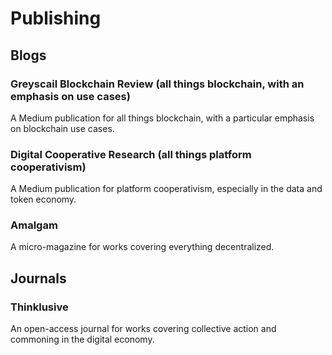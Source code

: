 # Publishing

## Blogs

### Greyscail Blockchain Review \(all things blockchain, with an emphasis on use cases\)

A Medium publication for all things blockchain, with a particular emphasis on blockchain use cases.

### Digital Cooperative Research \(all things platform cooperativism\)

A Medium publication for platform cooperativism, especially in the data and token economy.

### Amalgam

A micro-magazine for works covering everything decentralized. 

## Journals

### Thinklusive

An open-access journal for works covering collective action and commoning in the digital economy.

